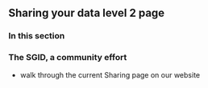 ## Sharing your data level 2 page
### In this section
### The SGID, a community effort
- walk through the current Sharing page on our website

